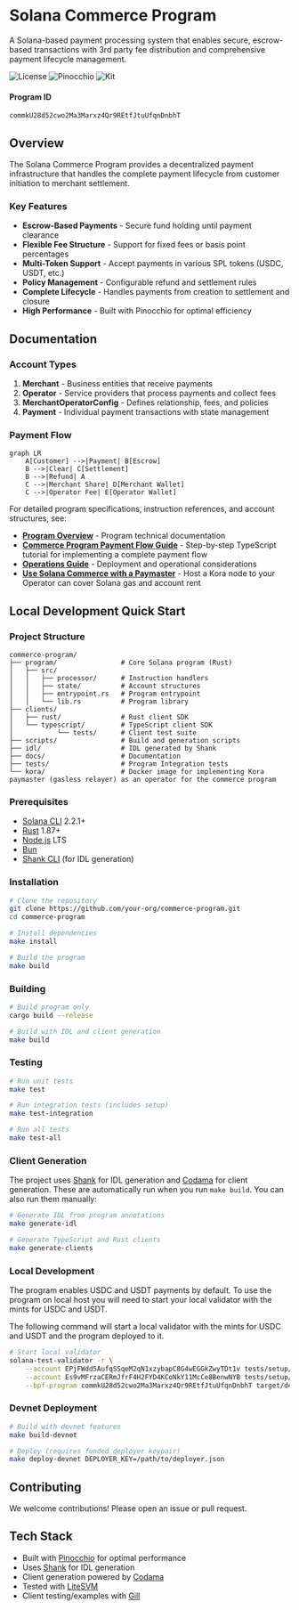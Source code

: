 # Solana Commerce Program

A Solana-based payment processing system that enables secure, escrow-based transactions with 3rd party fee distribution and comprehensive payment lifecycle management.

![License](https://img.shields.io/badge/license-MIT-blue.svg)
![Pinocchio](https://img.shields.io/badge/pinocchio-0.8%2B-green)
![Kit](https://img.shields.io/badge/solana_kit-2.3%2B-green)

#### Program ID

```
commkU28d52cwo2Ma3Marxz4Qr9REtfJtuUfqnDnbhT
```

## Overview

The Solana Commerce Program provides a decentralized payment infrastructure that handles the complete payment lifecycle from customer initiation to merchant settlement. 

### Key Features

- **Escrow-Based Payments** - Secure fund holding until payment clearance
- **Flexible Fee Structure** - Support for fixed fees or basis point percentages
- **Multi-Token Support** - Accept payments in various SPL tokens (USDC, USDT, etc.)
- **Policy Management** - Configurable refund and settlement rules
- **Complete Lifecycle** - Handles payments from creation to settlement and closure
- **High Performance** - Built with Pinocchio for optimal efficiency

## Documentation

### Account Types

1. **Merchant** - Business entities that receive payments
2. **Operator** - Service providers that process payments and collect fees  
3. **MerchantOperatorConfig** - Defines relationship, fees, and policies
4. **Payment** - Individual payment transactions with state management

### Payment Flow

```mermaid
graph LR
    A[Customer] -->|Payment| B[Escrow]
    B -->|Clear| C[Settlement]
    B -->|Refund| A
    C -->|Merchant Share| D[Merchant Wallet]
    C -->|Operator Fee| E[Operator Wallet]
```

For detailed program specifications, instruction references, and account structures, see:
- [**Program Overview**](docs/PROGRAM_OVERVIEW.md) - Program technical documentation
- [**Commerce Program Payment Flow Guide**](docs/guides/guide.md) - Step-by-step TypeScript tutorial for implementing a complete payment flow
- [**Operations Guide**](docs/OPERATIONS.md) - Deployment and operational considerations
- [**Use Solana Commerce with a Paymaster**](kora/README.md) - Host a Kora node to your Operator can cover Solana gas and account rent
<!-- - [**Integration Guide**](docs/guides/INTEGRATION.md) - Step-by-step TypeScript tutorial
- [**Payment Flow Diagram**](docs/DIAGRAM.md) - Visual representation of payment states
 -->
## Local Development Quick Start

### Project Structure

```
commerce-program/
├── program/                # Core Solana program (Rust)
│   ├── src/
│   │   ├── processor/      # Instruction handlers
│   │   ├── state/          # Account structures
│   │   ├── entrypoint.rs   # Program entrypoint
│   │   └── lib.rs          # Program library
├── clients/
│   ├── rust/               # Rust client SDK
│   └── typescript/         # TypeScript client SDK
│           └── tests/      # Client test suite
├── scripts/                # Build and generation scripts
├── idl/                    # IDL generated by Shank
├── docs/                   # Documentation
├── tests/                  # Program Integration tests
└── kora/                   # Docker image for implementing Kora paymaster (gasless relayer) as an operator for the commerce program
```

### Prerequisites

- [Solana CLI](https://docs.anza.xyz/cli/install) 2.2.1+
- [Rust](https://www.rust-lang.org/tools/install) 1.87+
- [Node.js](https://nodejs.org/) LTS
- [Bun](https://bun.sh/)
- [Shank CLI](https://github.com/metaplex-foundation/shank) (for IDL generation)

### Installation

```bash
# Clone the repository
git clone https://github.com/your-org/commerce-program.git
cd commerce-program

# Install dependencies
make install

# Build the program
make build
```

### Building

```bash
# Build program only
cargo build --release

# Build with IDL and client generation
make build
```

### Testing

```bash
# Run unit tests
make test

# Run integration tests (includes setup)
make test-integration

# Run all tests
make test-all
```

### Client Generation

The project uses [Shank](https://github.com/metaplex-foundation/shank) for IDL generation and [Codama](https://github.com/codama-idl/codama) for client generation. These are automatically run when you run `make build`. You can also run them manually:

```bash
# Generate IDL from program annotations
make generate-idl

# Generate TypeScript and Rust clients
make generate-clients
```

### Local Development

The program enables USDC and USDT payments by default. To use the program on local host you will need to start your local validator with the mints for USDC and USDT. 

The following command will start a local validator with the mints for USDC and USDT and the program deployed to it.

```bash
# Start local validator
solana-test-validator -r \
    --account EPjFWdd5AufqSSqeM2qN1xzybapC8G4wEGGkZwyTDt1v tests/setup/mints/usdc.json \
    --account Es9vMFrzaCERmJfrF4H2FYD4KCoNkY11McCe8BenwNYB tests/setup/mints/usdt.json \
    --bpf-program commkU28d52cwo2Ma3Marxz4Qr9REtfJtuUfqnDnbhT target/deploy/commerce_program.so
```

### Devnet Deployment

```bash
# Build with devnet features
make build-devnet

# Deploy (requires funded deployer keypair)
make deploy-devnet DEPLOYER_KEY=/path/to/deployer.json
```

## Contributing

We welcome contributions! Please open an issue or pull request.

## Tech Stack

- Built with [Pinocchio](https://github.com/anza-xyz/pinocchio) for optimal performance
- Uses [Shank](https://github.com/metaplex-foundation/shank) for IDL generation
- Client generation powered by [Codama](https://github.com/codama-idl/codama)
- Tested with [LiteSVM](https://github.com/LiteSVM/litesvm)
- Client testing/examples with [Gill](https://github.com/DecalLabs/gill)